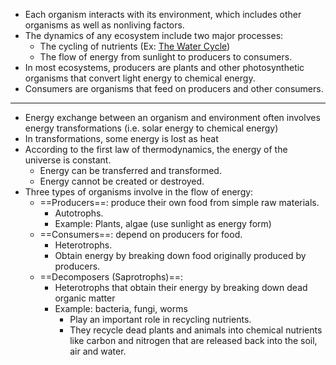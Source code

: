 - Each organism interacts with its environment, which includes other organisms as well as nonliving factors.
- The dynamics of any ecosystem include two major processes:
	- The cycling of nutrients (Ex: [The Water Cycle](https://www.google.com/search?q=the+water+cycle&hl=en&source=lnms&tbm=isch&sa=X&ved=2ahUKEwi-vdCO2aLzAhXjmeAKHWJoC9IQ_AUoAXoECAEQAw&biw=1280&bih=601&dpr=2))
	- The flow of energy from sunlight to producers to consumers.
- In most ecosystems, producers are plants and other photosynthetic organisms that convert light energy to chemical energy.
- Consumers are organisms that feed on producers and other consumers.
---
- Energy exchange between an organism and environment often involves energy transformations (i.e. solar energy to chemical energy)
- In transformations, some energy is lost as heat
- According to the first law of thermodynamics, the energy of the universe is constant.
	- Energy can be transferred and transformed.
	- Energy cannot be created or destroyed.
- Three types of organisms involve in the flow of energy:
	- ==Producers==: produce their own food from simple raw materials.
		- Autotrophs. 
		- Example: Plants, algae (use sunlight as energy form)
	- ==Consumers==: depend on producers for food.
		- Heterotrophs.
		- Obtain energy by breaking down food originally produced by producers.
	-  ==Decomposers (Saprotrophs)==:
		-  Heterotrophs that obtain their energy by breaking down dead organic matter
		-  Example: bacteria, fungi, worms
			-  Play an important role in recycling nutrients.
			-  They recycle dead plants and animals into chemical nutrients like carbon and nitrogen that are released back into the soil, air and water.